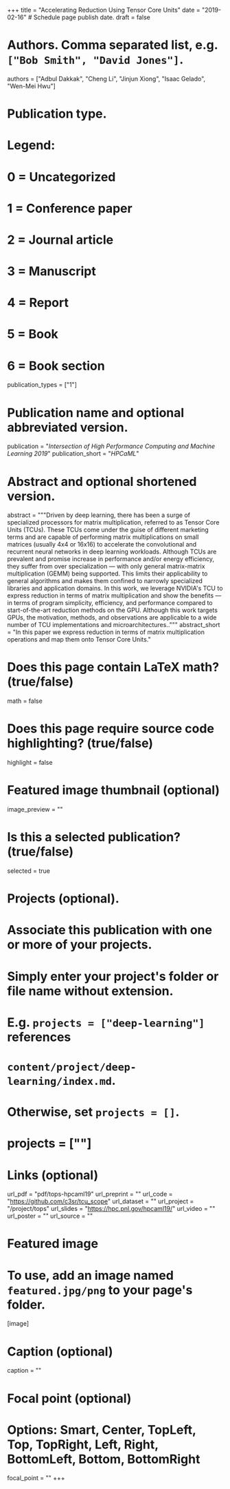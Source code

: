 +++
title = "Accelerating Reduction Using Tensor Core Units"
date = "2019-02-16"  # Schedule page publish date.
draft = false

# Authors. Comma separated list, e.g. `["Bob Smith", "David Jones"]`.
authors = ["Adbul Dakkak", "Cheng Li", "Jinjun Xiong", "Isaac Gelado", "Wen-Mei Hwu"]

# Publication type.
# Legend:
# 0 = Uncategorized
# 1 = Conference paper
# 2 = Journal article
# 3 = Manuscript
# 4 = Report
# 5 = Book
# 6 = Book section
publication_types = ["1"]

# Publication name and optional abbreviated version.
publication = "*Intersection of High Performance Computing and Machine Learning 2019*"
publication_short = "*HPCaML*"

# Abstract and optional shortened version.
abstract = """Driven by deep learning, there has been a surge of specialized processors for matrix multiplication, referred to as Tensor Core Units (TCUs). These TCUs come under the guise of different marketing terms and are capable of performing matrix multiplications on small matrices (usually 4x4 or 16x16) to accelerate the convolutional and recurrent neural networks in deep learning workloads. Although TCUs are prevalent and promise increase in performance and/or energy efficiency, they suffer from over specialization — with only general matrix-matrix multiplication (GEMM) being supported. This limits their applicability to general algorithms and makes them confined to narrowly specialized libraries and application domains. In this work, we leverage NVIDIA's TCU to express reduction in terms of matrix multiplication and show the benefits — in terms of program simplicity, efficiency, and performance compared to start-of-the-art reduction methods on the GPU. Although this work targets GPUs, the motivation, methods, and observations are applicable to a wide number of TCU implementations and microarchitectures.."""
abstract_short = "In this paper we express reduction in terms of matrix multiplication operations and map them onto Tensor Core Units."


# Does this page contain LaTeX math? (true/false)
math = false

# Does this page require source code highlighting? (true/false)
highlight = false

# Featured image thumbnail (optional)
image_preview = ""

# Is this a selected publication? (true/false)
selected = true

# Projects (optional).
#   Associate this publication with one or more of your projects.
#   Simply enter your project's folder or file name without extension.
#   E.g. `projects = ["deep-learning"]` references 
#   `content/project/deep-learning/index.md`.
#   Otherwise, set `projects = []`.
#   projects = [""]

# Links (optional)
url_pdf = "pdf/tops-hpcaml19"
url_preprint = ""
url_code = "https://github.com/c3sr/tcu_scope"
url_dataset = ""
url_project = "/project/tops"
url_slides = "https://hpc.pnl.gov/hpcaml19/"
url_video = ""
url_poster = ""
url_source = ""

# Featured image
# To use, add an image named `featured.jpg/png` to your page's folder. 
[image]
  # Caption (optional)
  caption = ""

  # Focal point (optional)
  # Options: Smart, Center, TopLeft, Top, TopRight, Left, Right, BottomLeft, Bottom, BottomRight
  focal_point = ""
+++
